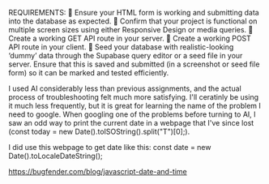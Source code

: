 REQUIREMENTS:
🎯 Ensure your HTML form is working and submitting data into the database as expected.
🎯 Confirm that your project is functional on multiple screen sizes using either Responsive Design or media queries.
🎯 Create a working GET API route in your server.
🎯 Create a working POST API route in your client.
🎯 Seed your database with realistic-looking ‘dummy’ data through the Supabase query editor or a seed file in your server. Ensure that this is saved and submitted (in a screenshot or seed file form) so it can be marked and tested efficiently.

I used AI considerably less than previous assignments, and the actual process of troubleshooting felt much more satisfying. I'll ceratinly be using it much less frequently, but it is great for learning the name of the problem I need to google. When googling one of the problems before turning to AI, I saw an odd way to print the current date in a webpage that I've since lost (const today = new Date().toISOString().split("T")[0];).

I did use this webpage to get date like this: const date = new Date().toLocaleDateString();

https://bugfender.com/blog/javascript-date-and-time
